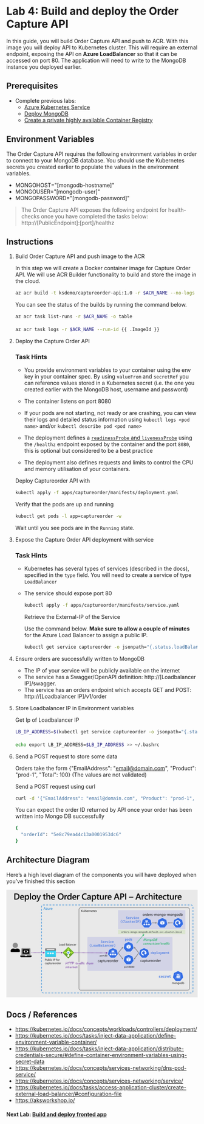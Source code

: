 Lab 4: Build and deploy the Order Capture API
==

In this guide, you will build Order Capture API and push to ACR. With this image you will deploy API to Kubernetes cluster. This will require an external endpoint, exposing the API on **Azure LoadBalancer** so that it can be accessed on port 80. The application will need to write to the MongoDB instance you deployed earlier.

## Prerequisites
* Complete previous labs:
    * [Azure Kubernetes Service](../create-aks-cluster/README.md)
    * [Deploy MongoDB](../deploy-mongodb/README.md)
    * [Create a private highly available Container Registry](../azure-container-registry/README.md)

## Environment Variables
The Order Capture API requires the following environment variables in order to connect to your MongoDB database. You should use the Kubernetes secrets you created earlier to populate the values in the environment variables.

* MONGOHOST="[mongodb-hostname]"
* MONGOUSER="[mongodb-user]"
* MONGOPASSWORD="[mongodb-password]"

> The Order Capture API exposes the following endpoint for health-checks once you have completed the tasks below: http://[PublicEndpoint]:[port]/healthz

## Instructions

1. Build Order Capture API and push image to the ACR

    In this step we will create a Docker container image for Capture Order API. We will use ACR Builder functionality to build and store the image in the cloud.

    ```bash
    az acr build -t ksdemo/captureorder-api:1.0 -r $ACR_NAME --no-logs -o json apps/captureorder
    ```

    You can see the status of the builds by running the command below.

    ```bash
    az acr task list-runs -r $ACR_NAME -o table

    az acr task logs -r $ACR_NAME --run-id {{ .ImageId }}
    ```

2. Deploy the Capture Order API

    ### Task Hints
    
    * You provide environment variables to your container using the env key in your container spec. By using `valueFrom` and `secretRef` you can reference values stored in a Kubernetes secret (i.e. the one you created earlier with the MongoDB host, username and password)

    * The container listens on port 8080

    * If your pods are not starting, not ready or are crashing, you can view their logs and detailed status information using `kubectl logs <pod name>` and/or `kubectl describe pod <pod name>`

    * The deployment defines a [`readinessProbe` and `livenessProbe`](https://kubernetes.io/docs/tasks/configure-pod-container/configure-liveness-readiness-startup-probes/) using the `/healthz` endpoint exposed by the container and the port `8080`, this is optional but considered to be a best practice

    * The deployment also defines requests and limits to control the CPU and memory utilisation of your containers.

    Deploy Captureorder API with

    ```bash
    kubectl apply -f apps/captureorder/manifests/deployment.yaml
    ```
    Verify that the pods are up and running

    ```bash
    kubectl get pods -l app=captureorder -w
    ```

    Wait until you see pods are in the `Running` state.

3. Expose the Capture Order API deployment with service

    ### Task Hints

    * Kubernetes has several types of services (described in the docs), specified in the `type` field. You will need to create a service of type `LoadBalancer`

    * The service should expose port 80

        ```bash
        kubectl apply -f apps/captureorder/manifests/service.yaml
        ```

        Retrieve the External-IP of the Service

        Use the command below. **Make sure to allow a couple of minutes** for the Azure Load Balancer to assign a public IP.

        ```bash
        kubectl get service captureorder -o jsonpath="{.status.loadBalancer.ingress[*].ip}" -w
        ```
4. Ensure orders are successfully written to MongoDB

    * The IP of your service will be publicly available on the internet
    * The service has a Swagger/OpenAPI definition: http://[Loadbalancer IP]/swagger.
    * The service has an orders endpoint which accepts GET and POST: http://[Loadbalancer IP]/v1/order

5. Store Loadbalancer IP in Environment variables

    Get Ip of Loadbalancer IP
    ```bash
    LB_IP_ADDRESS=$(kubectl get service captureorder -o jsonpath="{.status.loadBalancer.ingress[*].ip}")

    echo export LB_IP_ADDRESS=$LB_IP_ADDRESS >> ~/.bashrc
    ```
    
6. Send a POST request to store some data

    Orders take the form {"EmailAddress": "email@domain.com", "Product": "prod-1", "Total": 100} (The values are not validated)

    Send a POST request using curl

    ```bash
    curl -d '{"EmailAddress": "email@domain.com", "Product": "prod-1", "Total": 100}' -H "Content-Type: application/json" -X POST http://${LB_IP_ADDRESS}/v1/order
    ```

    You can expect the order ID returned by API once your order has been written into Mongo DB successfully
    
    ```bash
    {
      "orderId": "5e8c79ea44c13a0001953dc6"
    }
    ```

## Architecture Diagram
Here’s a high level diagram of the components you will have deployed when you’ve finished this section

![Architecture Diagram](/labs/ordercapture-api/img/captureorder.png "Architecture Diagram")

## Docs / References

* https://kubernetes.io/docs/concepts/workloads/controllers/deployment/
* https://kubernetes.io/docs/tasks/inject-data-application/define-environment-variable-container/
* https://kubernetes.io/docs/tasks/inject-data-application/distribute-credentials-secure/#define-container-environment-variables-using-secret-data
* https://kubernetes.io/docs/concepts/services-networking/dns-pod-service/
* https://kubernetes.io/docs/concepts/services-networking/service/
* https://kubernetes.io/docs/tasks/access-application-cluster/create-external-load-balancer/#configuration-file
* https://aksworkshop.io/

#### Next Lab: [Build and deploy fronted app](../frontend-app/README.md)